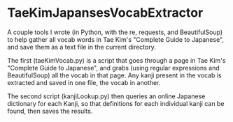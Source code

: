 # TaeKimJapansesVocabExtractor
A couple tools I wrote (in Python, with the re, requests, and BeautifulSoup) to help gather all vocab words in Tae Kim's "Complete Guide to Japanese", and save them as a text file in the current directory.

The first (taeKimVocab.py) is a script that goes through a page in Tae Kim's "Complete Guide to Japanese",
and grabs (using regular expressions and BeautifulSoup) all the vocab in that page.
Any kanji present in the vocab is extracted and saved in one file, the vocab in another.

The second script (kanjiLookup.py) then queries an online Japanese dictionary for each Kanji,
so that definitions for each individual kanji can be found,
then saves the results.

